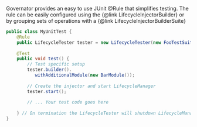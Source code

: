 Governator provides an easy to use JUnit @Rule that simplifies testing.  The rule can be easily configured using the {@link LifecycleInjectorBuilder} or by grouping sets of operations with a {@link LifecycleInjectorBuilderSuite}

```java
public class MyUnitTest {
    @Rule
    public LifecycleTester tester = new LifecycleTester(new FooTestSuite());
    
    @Test
    public void test() {
        // Test specific setup 
        tester.builder().
           withAdditionalModule(new BarModule());
        
        // Create the injector and start LifecycleManager
        tester.start();
         
        // ... Your test code goes here
          
    } // On termination the LifecycleTester will shutdown LifecycleManager
}
```
